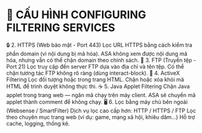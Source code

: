 # 📛 CẤU HÌNH CONFIGURING FILTERING SERVICES
🔒 2. HTTPS (Web bảo mật - Port 443)
Lọc URL HTTPS bằng cách kiểm tra phần domain (vì nội dung bị mã hóa).
ASA không xem được nội dung mã hóa, nhưng vẫn có thể chặn domain theo chính sách.
📁 3. FTP (Truyền tệp - Port 21)
Lọc truy cập đến server FTP dựa vào địa chỉ và tên tệp.
Có thể chặn tương tác FTP không rõ ràng (dùng interact-block).
🧱 4. ActiveX Filtering
Lọc đối tượng hoặc trong trang HTML.
Chặn hoặc xóa khỏi mã HTML để trình duyệt không thực thi.
☕ 5. Java Applet Filtering
Chặn Java applet trong trang web — ngăn mã chạy trên máy client.
ASA sẽ chuyển mã applet thành comment để không chạy.
🖥️ 6. Lọc bằng máy chủ bên ngoài (Websense / SmartFilter)
Dịch vụ lọc cao cấp hơn:
HTTP / HTTPS / FTP
Lọc theo chuyên mục trang web (ví dụ: game, mạng xã hội, khiêu dâm…)
Hỗ trợ cache, logging, thống kê.
